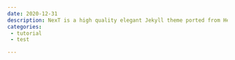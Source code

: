 ```yaml
---
date: 2020-12-31
description: NexT is a high quality elegant Jekyll theme ported from Hexo Next. It is crafted from scratch, with love.
categories:
 - tutorial
 - test

---
```

